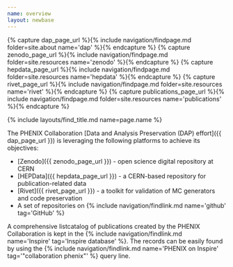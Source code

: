 ```yaml
---
name: overview
layout: newbase
---
```

{% capture dap_page_url %}{% include navigation/findpage.md folder=site.about name='dap' %}{% endcapture %}
{% capture zenodo_page_url %}{% include navigation/findpage.md folder=site.resources name='zenodo' %}{% endcapture %}
{% capture hepdata_page_url %}{% include navigation/findpage.md folder=site.resources name='hepdata' %}{% endcapture %}
{% capture rivet_page_url %}{% include navigation/findpage.md folder=site.resources name='rivet' %}{% endcapture %}
{% capture publications_page_url %}{% include navigation/findpage.md folder=site.resources name='publications' %}{% endcapture %}

{% include layouts/find_title.md name=page.name %}

The PHENIX Collaboration [Data and Analysis Preservation (DAP) effort]({{ dap_page_url }}) is leveraging
the following platforms to achieve its objectives:

* [Zenodo]({{ zenodo_page_url }}) - open science digital repository at CERN
* [HEPData]({{ hepdata_page_url }}) - a CERN-based repository for publication-related data
* [Rivet]({{ rivet_page_url }}) - a toolkit for validation of MC generators and code preservation
* A set of repositories on {% include navigation/findlink.md name='github' tag='GitHub' %}

A comprehensive listcatalog of publications created by the PHENIX Collaboration is kept
in the {% include navigation/findlink.md name='Inspire' tag='Inspire database' %}. 
The records can be easily found by using the
{% include navigation/findlink.md name='PHENIX on Inspire' tag='"collaboration phenix"' %}
query line.

